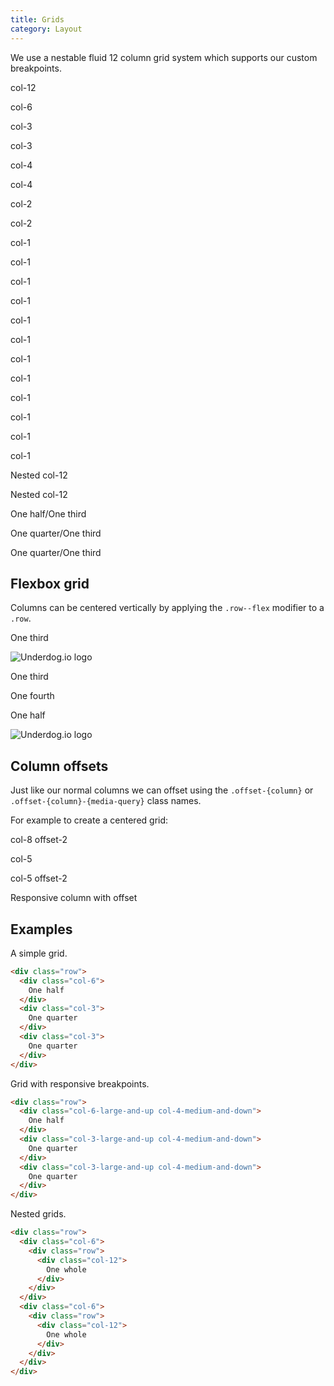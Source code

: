 ```yaml
---
title: Grids
category: Layout
---
```


We use a nestable fluid 12 column grid system which supports our custom breakpoints.

<div class="row">
  <div class="col-12">
    <p class="greybox">col-12</p>
  </div>
</div>
<div class="row">
  <div class="col-6">
    <p class="greybox">col-6</p>
  </div>
  <div class="col-3">
    <p class="greybox">col-3</p>
  </div>
  <div class="col-3">
    <p class="greybox">col-3</p>
  </div>
</div>
<div class="row">
  <div class="col-4">
    <p class="greybox">col-4</p>
  </div>
  <div class="col-4">
    <p class="greybox">col-4</p>
  </div>
  <div class="col-2">
    <p class="greybox">col-2</p>
  </div>
  <div class="col-2">
    <p class="greybox">col-2</p>
  </div>
</div>
<div class="row">
  <div class="col-1">
    <p class="greybox">col-1</p>
  </div>
  <div class="col-1">
    <p class="greybox">col-1</p>
  </div>
  <div class="col-1">
    <p class="greybox">col-1</p>
  </div>
  <div class="col-1">
    <p class="greybox">col-1</p>
  </div>
  <div class="col-1">
    <p class="greybox">col-1</p>
  </div>
  <div class="col-1">
    <p class="greybox">col-1</p>
  </div>
  <div class="col-1">
    <p class="greybox">col-1</p>
  </div>
  <div class="col-1">
    <p class="greybox">col-1</p>
  </div>
  <div class="col-1">
    <p class="greybox">col-1</p>
  </div>
  <div class="col-1">
    <p class="greybox">col-1</p>
  </div>
  <div class="col-1">
    <p class="greybox">col-1</p>
  </div>
  <div class="col-1">
    <p class="greybox">col-1</p>
  </div>
</div>
<div class="row">
  <div class="col-6">
    <div class="row">
      <div class="col-12">
        <p class="greybox">Nested col-12</p>
      </div>
    </div>
  </div>
  <div class="col-6">
    <div class="row">
      <div class="col-12">
        <p class="greybox">Nested col-12</p>
      </div>
    </div>
  </div>
</div>
<div class="row">
  <div class="col-6-large-and-up col-4-medium-and-down">
    <p class="greybox">One half/One third</p>
  </div>
  <div class="col-3-large-and-up col-4-medium-and-down">
    <p class="greybox">One quarter/One third</p>
  </div>
  <div class="col-3-large-and-up col-4-medium-and-down">
    <p class="greybox">One quarter/One third</p>
  </div>
</div>

## Flexbox grid

Columns can be centered vertically by applying the `.row--flex` modifier to a `.row`.

<div class="text--center">
  <div class="row row--flex">
    <div class="col-3">
      <p class="greybox flush--bottom">One third</p>
    </div>
    <div class="col-6">
      <img alt="Underdog.io logo" src="/dist/img/underdogio-logo.svg" />
    </div>
    <div class="col-3">
      <p class="greybox flush--bottom">One third</p>
    </div>
  </div>
  <div class="row row--flex text--center">
    <div class="col-4">
      <p class="greybox flush--bottom">One fourth</p>
    </div>
    <div class="col-6">
      <p class="greybox flush--bottom">One half</p>
    </div>
    <div class="col-2">
      <img alt="Underdog.io logo" src="/dist/img/underdogio-logo.svg" />
    </div>
  </div>
</div>

## Column offsets

Just like our normal columns we can offset using the <code>.offset-{column}</code> or <code>.offset-{column}-{media-query}</code> class names.

For example to create a centered grid:

<div class="row">
  <div class="col-8 offset-2">
    <p class="greybox">col-8 offset-2</p>
  </div>
</div>
<div class="row">
  <div class="col-5">
    <p class="greybox">col-5</p>
  </div>
  <div class="col-5 offset-2">
    <p class="greybox">col-5 offset-2</p>
  </div>
</div>
<div class="row">
  <div class="col-6-medium-and-up offset-3-medium-and-up col-12-small">
    <p class="greybox">Responsive column with offset</p>
  </div>
</div>

## Examples

A simple grid.

```html
<div class="row">
  <div class="col-6">
    One half
  </div>
  <div class="col-3">
    One quarter
  </div>
  <div class="col-3">
    One quarter
  </div>
</div>
```

Grid with responsive breakpoints.

```html
<div class="row">
  <div class="col-6-large-and-up col-4-medium-and-down">
    One half
  </div>
  <div class="col-3-large-and-up col-4-medium-and-down">
    One quarter
  </div>
  <div class="col-3-large-and-up col-4-medium-and-down">
    One quarter
  </div>
</div>
```

Nested grids.

```html
<div class="row">
  <div class="col-6">
    <div class="row">
      <div class="col-12">
        One whole
      </div>
    </div>
  </div>
  <div class="col-6">
    <div class="row">
      <div class="col-12">
        One whole
      </div>
    </div>
  </div>
</div>
```

